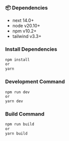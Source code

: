 
### 📦 Dependencies
- next 14.0+
- node v20.10+
- npm v10.2+
- tailwind v3.3+

###  Install Dependencies
```bash
npm install
or
yarn
```

### Development Command

```bash
npm run dev
or 
yarn dev
```

###  Build Command

```bash
npm run build
or 
yarn build
```





